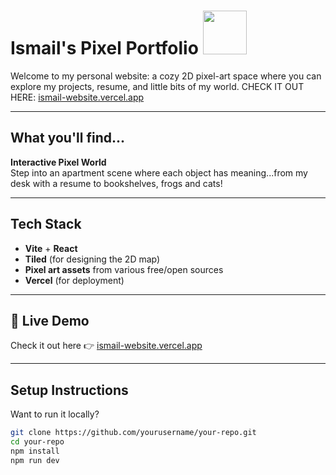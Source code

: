 # Ismail's Pixel Portfolio <img src=https://cdn.gamedevmarket.net/wp-content/uploads/20210720193021/d14fff4da482a4b97a99983beb93e12b.gif width="70" height="70">

Welcome to my personal website: a cozy 2D pixel-art space where you can explore my projects, resume, and little bits of my world. CHECK IT OUT HERE: [ismail-website.vercel.app](https://ismail-website-delta.vercel.app)

---

## What you'll find...

**Interactive Pixel World**  
Step into an apartment scene where each object has meaning...from my desk with a resume to bookshelves, frogs and cats!

---

## Tech Stack

- **Vite** + **React**
- **Tiled** (for designing the 2D map)
- **Pixel art assets** from various free/open sources
- **Vercel** (for deployment)

---

## 🚀 Live Demo

Check it out here 👉 [ismail-website.vercel.app](https://ismail-website-delta.vercel.app)

---

## Setup Instructions

Want to run it locally?

```bash
git clone https://github.com/yourusername/your-repo.git
cd your-repo
npm install
npm run dev

